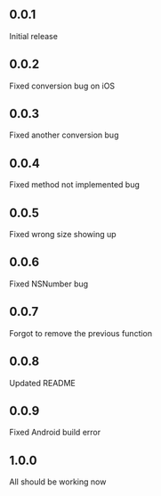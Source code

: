 ## 0.0.1

Initial release

## 0.0.2

Fixed conversion bug on iOS

## 0.0.3

Fixed another conversion bug

## 0.0.4

Fixed method not implemented bug

## 0.0.5

Fixed wrong size showing up

## 0.0.6

Fixed NSNumber bug

## 0.0.7

Forgot to remove the previous function

## 0.0.8

Updated README

## 0.0.9

Fixed Android build error

## 1.0.0

All should be working now
